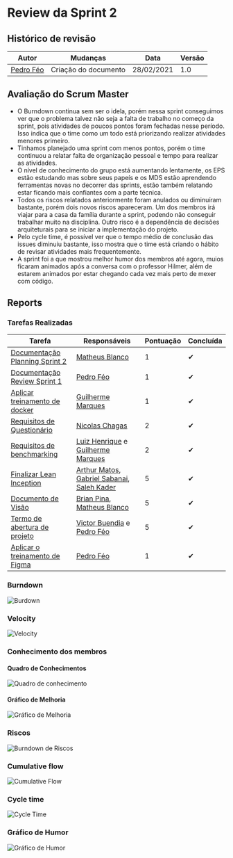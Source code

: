 # Review da Sprint 2

## Histórico de revisão
|Autor|Mudanças|Data|Versão|
|--|--|--|--|
|[Pedro Féo](https://github.com/phe0)|Criação do documento|28/02/2021|1.0|

## Avaliação do Scrum Master

 - O Burndown continua sem ser o idela, porém nessa sprint conseguimos ver que o problema talvez não seja a falta de trabalho no começo da sprint, pois atividades de poucos pontos foram fechadas nesse período. Isso indica que o time como um todo está priorizando realizar atividades menores primeiro.
 - Tinhamos planejado uma sprint com menos pontos, porém o time continuou a relatar falta de organização pessoal e tempo para realizar as atividades.
 - O nível de conhecimento do grupo está aumentando lentamente, os EPS estão estudando mas sobre seus papeís e os MDS estão aprendendo ferramentas novas no decorrer das sprints, estão também relatando estar ficando mais confiantes com a parte técnica.
 - Todos os riscos relatados anteriormente foram anulados ou diminuíram bastante, porém dois novos riscos apareceram. Um dos membros irá viajar para a casa da família durante a sprint, podendo não conseguir trabalhar muito na disciplina. Outro risco é a dependência de decisões arquiteturais para se iniciar a implementação do projeto.
 - Pelo cycle time, é possível ver que o tempo médio de conclusão das issues diminuiu bastante, isso mostra que o time está criando o hábito de revisar atividades mais frequentemente.
 - A sprint foi a que mostrou melhor humor dos membros até agora, muios ficaram animados após a conversa com o professor Hilmer, além de estarem animados por estar chegando cada vez mais perto de mexer com código.


## Reports

### Tarefas Realizadas

|Tarefa|Responsáveis|Pontuação|Concluída|
|--|--|--|--|
|[Documentação Planning Sprint 2](https://github.com/fga-eps-mds/EPS-2020-2-G2/issues/39)|[Matheus Blanco](https://github.com/MatheusBlanco)|1|✔|
|[Documentação Review Sprint 1](https://github.com/fga-eps-mds/EPS-2020-2-G2/issues/40)|[Pedro Féo](https://github.com/phe0)|1|✔|
|[Aplicar treinamento de docker](https://github.com/fga-eps-mds/EPS-2020-2-G2/issues/38)|[Guilherme Marques](https://github.com/guilhesme23)|1|✔|
|[Requisitos de Questionário](https://github.com/fga-eps-mds/EPS-2020-2-G2/issues/37)|[Nicolas Chagas](https://github.com/nszchagas)|2|✔|
|[Requisitos de benchmarking](https://github.com/fga-eps-mds/EPS-2020-2-G2/issues/36)|[Luiz Henrique](https://github.com/luiz-herique) e [Guilherme Marques](https://github.com/guilhesme23)|2|✔|
|[Finalizar Lean Inception](https://github.com/fga-eps-mds/EPS-2020-2-G2/issues/35)|[Arthur Matos](https://github.com/Arthur-Matos), [Gabriel Sabanai](https://github.com/Sabanai104), [Saleh Kader](https://github.com/devsalula)|5|✔|
|[Documento de Visão](https://github.com/fga-eps-mds/EPS-2020-2-G2/issues/34)|[Brian Pina](https://github.com/DLBrianPina), [Matheus Blanco](https://github.com/MatheusBlanco)|5|✔|
|[Termo de abertura de projeto](https://github.com/fga-eps-mds/EPS-2020-2-G2/issues/18)|[Victor Buendia](https://github.com/Victor-Buendia) e [Pedro Féo](https://github.com/phe0)|5|✔|
|[Aplicar o treinamento de Figma](https://github.com/fga-eps-mds/EPS-2020-2-G2/issues/17)|[Pedro Féo](https://github.com/phe0)|1|✔|


### Burndown
![Burdown](../../assets/img/sprints/2/burndown.png)

### Velocity
![Velocity](../../assets/img/sprints/2/velocity.png)

### Conhecimento dos membros

#### Quadro de Conhecimentos
![Quadro de conhecimento](../../assets/img/sprints/2/conhecimento.png)

#### Gráfico de Melhoria
![Gráfico de Melhoria](../../assets/img/sprints/2/conhecimentoGraphic.png)

### Riscos
![Burndown de Riscos](../../assets/img/sprints/2/risk.png)

### Cumulative flow
![Cumulative Flow](../../assets/img/sprints/2/cumulativeFlow.png)

### Cycle time
![Cycle Time](../../assets/img/sprints/2/cycleTime.png)

### Gráfico de Humor
![Gráfico de Humor](../../assets/img/sprints/2/humor.png)